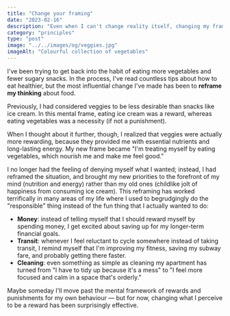 ```yaml
---
title: "Change your framing"
date: "2023-02-16"
description: "Even when I can't change reality itself, changing my framing of it makes a big difference."
category: "principles"
type: "post"
image: "../../images/og/veggies.jpg"
imageAlt: "Colourful collection of vegetables"
---
```


I've been trying to get back into the habit of eating more vegetables and fewer sugary snacks. In the process, I've read countless tips about how to eat healthier, but the most influential change I've made has been to **reframe my thinking** about food.

Previously, I had considered veggies to be less desirable than snacks like ice cream. In this mental frame, eating ice cream was a reward, whereas eating vegetables was a necessity (if not a punishment).

When I thought about it further, though, I realized that veggies were actually more rewarding, because they provided me with essential nutrients and long-lasting energy. My new frame became "I'm treating myself by eating vegetables, which nourish me and make me feel good."

I no longer had the feeling of denying myself what I wanted; instead, I had reframed the situation, and brought my new priorities to the forefront of my mind (nutrition and energy) rather than my old ones (childlike jolt of happiness from consuming ice cream).
This reframing has worked terrifically in many areas of my life where I used to begrudgingly do the "responsible" thing instead of the fun thing that I actually wanted to do:

- **Money**: instead of telling myself that I should reward myself by spending money, I get excited about saving up for my longer-term financial goals.
- **Transit**: whenever I feel reluctant to cycle somewhere instead of taking transit, I remind myself that I'm improving my fitness, saving my subway fare, and probably getting there faster.
- **Cleaning**: even something as simple as cleaning my apartment has turned from "I have to tidy up because it's a mess" to "I feel more focused and calm in a space that's orderly."

Maybe someday I'll move past the mental framework of rewards and punishments for my own behaviour — but for now, changing what I perceive to be a reward has been surprisingly effective.
